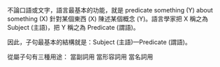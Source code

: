不論口語或文字，語言最基本的功能，就是 predicate something (Y) about something (X)  針對某個東西 (X) 陳述某個概念 (Y)。語言學家把 X 稱之為 Subject (主語)，把 Y 稱之為 Predicate (謂語)。

因此，子句最基本的結構就是：Subject (主語)—Predicate (謂語)。

從屬子句有三種用途：
當副詞用
當形容詞用
當名詞用